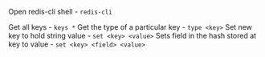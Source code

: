
Open redis-cli shell - `redis-cli`

Get all keys - `keys *`
Get the type of a particular key - `type <key>`
Set new key to hold string value - `set <key> <value>`
Sets field in the hash stored at key to value - `set <key> <field> <value>`
